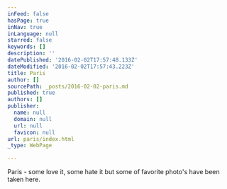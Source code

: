 ```yaml
---
inFeed: false
hasPage: true
inNav: true
inLanguage: null
starred: false
keywords: []
description: ''
datePublished: '2016-02-02T17:57:48.133Z'
dateModified: '2016-02-02T17:57:43.223Z'
title: Paris
author: []
sourcePath: _posts/2016-02-02-paris.md
published: true
authors: []
publisher:
  name: null
  domain: null
  url: null
  favicon: null
url: paris/index.html
_type: WebPage

---
```

Paris - some love it, some hate it but some of favorite photo's have been taken here.